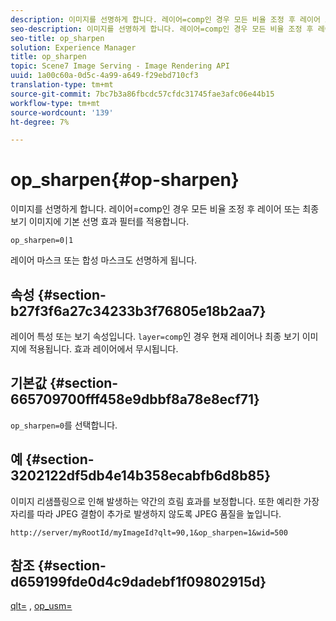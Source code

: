 ```yaml
---
description: 이미지를 선명하게 합니다. 레이어=comp인 경우 모든 비율 조정 후 레이어 또는 최종 보기 이미지에 기본 선명 효과 필터를 적용합니다.
seo-description: 이미지를 선명하게 합니다. 레이어=comp인 경우 모든 비율 조정 후 레이어 또는 최종 보기 이미지에 기본 선명 효과 필터를 적용합니다.
seo-title: op_sharpen
solution: Experience Manager
title: op_sharpen
topic: Scene7 Image Serving - Image Rendering API
uuid: 1a00c60a-0d5c-4a99-a649-f29ebd710cf3
translation-type: tm+mt
source-git-commit: 7bc7b3a86fbcdc57cfdc31745fae3afc06e44b15
workflow-type: tm+mt
source-wordcount: '139'
ht-degree: 7%

---
```



# op_sharpen{#op-sharpen}

이미지를 선명하게 합니다. 레이어=comp인 경우 모든 비율 조정 후 레이어 또는 최종 보기 이미지에 기본 선명 효과 필터를 적용합니다.

`op_sharpen=0|1`

레이어 마스크 또는 합성 마스크도 선명하게 됩니다.

## 속성 {#section-b27f3f6a27c34233b3f76805e18b2aa7}

레이어 특성 또는 보기 속성입니다. `layer=comp`인 경우 현재 레이어나 최종 보기 이미지에 적용됩니다. 효과 레이어에서 무시됩니다.

## 기본값 {#section-665709700fff458e9dbbf8a78e8ecf71}

`op_sharpen=0`를 선택합니다.

## 예 {#section-3202122df5db4e14b358ecabfb6d8b85}

이미지 리샘플링으로 인해 발생하는 약간의 흐림 효과를 보정합니다. 또한 예리한 가장자리를 따라 JPEG 결함이 추가로 발생하지 않도록 JPEG 품질을 높입니다.

`http://server/myRootId/myImageId?qlt=90,1&op_sharpen=1&wid=500`

## 참조 {#section-d659199fde0d4c9dadebf1f09802915d}

[qlt=](../../../../../is-api/http-ref/image-serving-api-ref/c-http-protocol-reference/c-command-reference/r-is-http-qlt.md#reference-f69ed0758c784b0385d979820546d352) ,  [op_usm=](../../../../../is-api/http-ref/image-serving-api-ref/c-http-protocol-reference/c-command-reference/r-op-sharpen.md#reference-c32573230c6140f883efdaa201ea8541)
